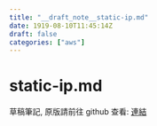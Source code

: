```yaml
---
title: "__draft_note__static-ip.md"
date: 1919-08-10T11:45:14Z
draft: false
categories: ["aws"]
---
```


# static-ip.md

草稿筆記, 原版請前往 github 查看: [連結](https://github.com/tinghaolai/just-random-note/blob/master/aws/static-ip.md)